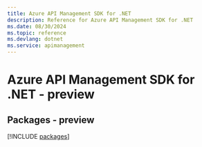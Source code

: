 ```yaml
---
title: Azure API Management SDK for .NET
description: Reference for Azure API Management SDK for .NET
ms.date: 08/30/2024
ms.topic: reference
ms.devlang: dotnet
ms.service: apimanagement
---
```

# Azure API Management SDK for .NET - preview
## Packages - preview
[!INCLUDE [packages](api-management-index.md)]